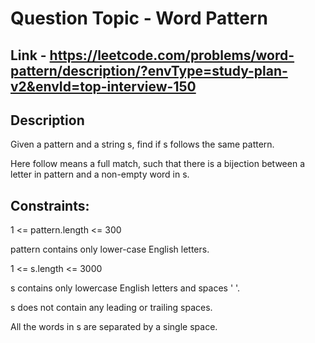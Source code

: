 # Question Topic - Word Pattern


## Link - https://leetcode.com/problems/word-pattern/description/?envType=study-plan-v2&envId=top-interview-150

## Description
Given a pattern and a string s, find if s follows the same pattern.

Here follow means a full match, such that there is a bijection between a letter in pattern and a non-empty word in s.




## Constraints:

1 <= pattern.length <= 300

pattern contains only lower-case English letters.

1 <= s.length <= 3000

s contains only lowercase English letters and spaces ' '.

s does not contain any leading or trailing spaces.

All the words in s are separated by a single space.
